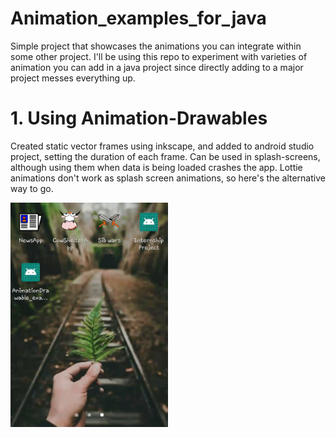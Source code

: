 # Animation_examples_for_java
Simple project that showcases the animations you can integrate within some other project. 
I'll be using this repo to experiment with varieties of animation you can add in a java project since directly adding 
to a major project messes everything up.


# 1. Using Animation-Drawables
Created static vector frames using inkscape, and added to android studio project, setting the duration of each frame.
Can be used in splash-screens, although using them when data is being loaded crashes the app. Lottie animations don't 
work as splash screen animations, so here's the alternative way to go.


<img src="ezgif.com-crop.gif" height="50%" width="50%">
